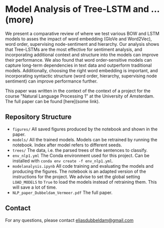 # Model Analysis of Tree-LSTM and ... (more)

We present a comparative review of where we test various BOW and LSTM models to asses the impact of word embedding (GloVe and Word2Vec), word order, supervising node-sentiment and hierarchy. Our analysis shows that Tree-LSTMs are the most effective for sentiment analysis, and incorporating additional context and structure into the models can improve their performance. We also found that word order-sensitive models can capture long-term dependencies in text data and outperform traditional models. Additionally, choosing the right word embedding is important, and incorporating syntactic structure (word order, hierarchy, supervising node sentiment) can improve performance further.

This paper was written in the context of the context of a project for the course "Natural Language Processing 1" at the University of Amsterdam. The full paper can be found [here](some link).

## Repository Structure

- `figures/` All saved figures produced by the notebook and shown in the paper.
- `models/` All the trained models. Models can be retrained by running the notebook. Index after model refers to different seeds.
- `trees/` The data, i.e. the parsed trees of the sentences to classify.
- `env_nlp1.yml` The Conda environment used for this project. Can be installed with `conda env create -f env_nlp1.yml`.
- `modelanalysis.ipynb` All code training and evaluating the models and producing the figures. The notebook is an adapted version of the instructions for the project. We advise to set the global setting `LOAD_MODELS` to `True` to load the models instead of retraining them. This will save a lot of time.
- `NLP_paper_Dubbeldam_Vermeer.pdf` The full paper.

## Contact
For any questions, please contact [eliasdubbeldam@gmail.com](mailto:eliasdubbeldam@gmail.com)

